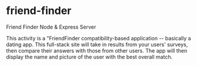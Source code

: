 # friend-finder

Friend Finder
Node & Express Server

This activity is a "FriendFinder compatibility-based application -- basically a dating app. This full-stack site will take in results from your users' surveys, then compare their answers with those from other users. 
The app will then display the name and picture of the user with the best overall match.
